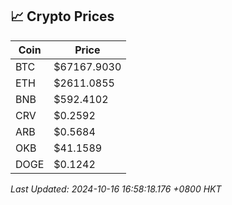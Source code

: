 ## 📈 Crypto Prices

| Coin | Price |
| ---- | ----- |
| BTC | $67167.9030 |
| ETH | $2611.0855 |
| BNB | $592.4102 |
| CRV | $0.2592 |
| ARB | $0.5684 |
| OKB | $41.1589 |
| DOGE | $0.1242 |

_Last Updated: 2024-10-16 16:58:18.176 +0800 HKT_